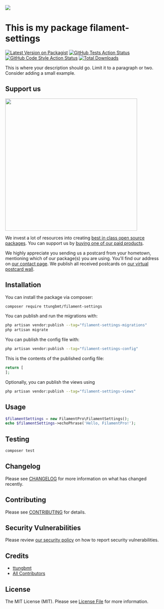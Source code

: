 
[<img src="https://github-ads.s3.eu-central-1.amazonaws.com/support-ukraine.svg?t=1" />](https://supportukrainenow.org)

# This is my package filament-settings

[![Latest Version on Packagist](https://img.shields.io/packagist/v/ttungbmt/filament-settings.svg?style=flat-square)](https://packagist.org/packages/ttungbmt/filament-settings)
[![GitHub Tests Action Status](https://img.shields.io/github/workflow/status/ttungbmt/filament-settings/run-tests?label=tests)](https://github.com/ttungbmt/filament-settings/actions?query=workflow%3Arun-tests+branch%3Amain)
[![GitHub Code Style Action Status](https://img.shields.io/github/workflow/status/ttungbmt/filament-settings/Check%20&%20fix%20styling?label=code%20style)](https://github.com/ttungbmt/filament-settings/actions?query=workflow%3A"Check+%26+fix+styling"+branch%3Amain)
[![Total Downloads](https://img.shields.io/packagist/dt/ttungbmt/filament-settings.svg?style=flat-square)](https://packagist.org/packages/ttungbmt/filament-settings)

This is where your description should go. Limit it to a paragraph or two. Consider adding a small example.

## Support us

[<img src="https://github-ads.s3.eu-central-1.amazonaws.com/filament-settings.jpg?t=1" width="419px" />](https://spatie.be/github-ad-click/filament-settings)

We invest a lot of resources into creating [best in class open source packages](https://spatie.be/open-source). You can support us by [buying one of our paid products](https://spatie.be/open-source/support-us).

We highly appreciate you sending us a postcard from your hometown, mentioning which of our package(s) you are using. You'll find our address on [our contact page](https://spatie.be/about-us). We publish all received postcards on [our virtual postcard wall](https://spatie.be/open-source/postcards).

## Installation

You can install the package via composer:

```bash
composer require ttungbmt/filament-settings
```

You can publish and run the migrations with:

```bash
php artisan vendor:publish --tag="filament-settings-migrations"
php artisan migrate
```

You can publish the config file with:

```bash
php artisan vendor:publish --tag="filament-settings-config"
```

This is the contents of the published config file:

```php
return [
];
```

Optionally, you can publish the views using

```bash
php artisan vendor:publish --tag="filament-settings-views"
```

## Usage

```php
$filamentSettings = new FilamentPro\FilamentSettings();
echo $filamentSettings->echoPhrase('Hello, FilamentPro!');
```

## Testing

```bash
composer test
```

## Changelog

Please see [CHANGELOG](CHANGELOG.md) for more information on what has changed recently.

## Contributing

Please see [CONTRIBUTING](https://github.com/spatie/.github/blob/main/CONTRIBUTING.md) for details.

## Security Vulnerabilities

Please review [our security policy](../../security/policy) on how to report security vulnerabilities.

## Credits

- [ttungbmt](https://github.com/ttungbmt)
- [All Contributors](../../contributors)

## License

The MIT License (MIT). Please see [License File](LICENSE.md) for more information.
